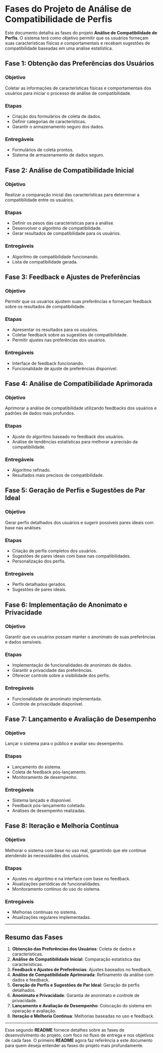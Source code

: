 # Fases do Projeto de Análise de Compatibilidade de Perfis

Este documento detalha as fases do projeto **Análise de Compatibilidade de Perfis**. O sistema terá como objetivo permitir que os usuários forneçam suas características físicas e comportamentais e recebam sugestões de compatibilidade baseadas em uma análise estatística.

## Fase 1: Obtenção das Preferências dos Usuários
### Objetivo
Coletar as informações de características físicas e comportamentais dos usuários para iniciar o processo de análise de compatibilidade.

### Etapas
- Criação dos formulários de coleta de dados.
- Definir categorias de características.
- Garantir o armazenamento seguro dos dados.

### Entregáveis
- Formulários de coleta prontos.
- Sistema de armazenamento de dados seguro.

## Fase 2: Análise de Compatibilidade Inicial
### Objetivo
Realizar a comparação inicial das características para determinar a compatibilidade entre os usuários.

### Etapas
- Definir os pesos das características para a análise.
- Desenvolver o algoritmo de compatibilidade.
- Gerar resultados de compatibilidade para os usuários.

### Entregáveis
- Algoritmo de compatibilidade funcionando.
- Lista de compatibilidade gerada.

## Fase 3: Feedback e Ajustes de Preferências
### Objetivo
Permitir que os usuários ajustem suas preferências e forneçam feedback sobre os resultados de compatibilidade.

### Etapas
- Apresentar os resultados para os usuários.
- Coletar feedback sobre as sugestões de compatibilidade.
- Permitir ajustes nas preferências dos usuários.

### Entregáveis
- Interface de feedback funcionando.
- Funcionalidade de ajuste de preferências disponível.

## Fase 4: Análise de Compatibilidade Aprimorada
### Objetivo
Aprimorar a análise de compatibilidade utilizando feedbacks dos usuários e padrões de dados mais profundos.

### Etapas
- Ajuste do algoritmo baseado no feedback dos usuários.
- Análise de tendências estatísticas para melhorar a precisão da compatibilidade.

### Entregáveis
- Algoritmo refinado.
- Resultados mais precisos de compatibilidade.

## Fase 5: Geração de Perfis e Sugestões de Par Ideal
### Objetivo
Gerar perfis detalhados dos usuários e sugerir possíveis pares ideais com base nas análises.

### Etapas
- Criação de perfis completos dos usuários.
- Sugestões de pares ideais com base nas compatibilidades.
- Personalização dos perfis.

### Entregáveis
- Perfis detalhados gerados.
- Sugestões de pares ideais.

## Fase 6: Implementação de Anonimato e Privacidade
### Objetivo
Garantir que os usuários possam manter o anonimato de suas preferências e dados sensíveis.

### Etapas
- Implementação de funcionalidades de anonimato de dados.
- Garantir a privacidade das preferências.
- Oferecer controle sobre a visibilidade dos perfis.

### Entregáveis
- Funcionalidade de anonimato implementada.
- Controle de privacidade disponível.

## Fase 7: Lançamento e Avaliação de Desempenho
### Objetivo
Lançar o sistema para o público e avaliar seu desempenho.

### Etapas
- Lançamento do sistema.
- Coleta de feedback pós-lançamento.
- Monitoramento de desempenho.

### Entregáveis
- Sistema lançado e disponível.
- Feedback pós-lançamento coletado.
- Análises de desempenho realizadas.

## Fase 8: Iteração e Melhoria Contínua
### Objetivo
Melhorar o sistema com base no uso real, garantindo que ele continue atendendo às necessidades dos usuários.

### Etapas
- Ajustes no algoritmo e na interface com base no feedback.
- Atualizações periódicas de funcionalidades.
- Monitoramento contínuo do uso do sistema.

### Entregáveis
- Melhorias contínuas no sistema.
- Atualizações regulares implementadas.

---

## Resumo das Fases
1. **Obtenção das Preferências dos Usuários**: Coleta de dados e características.
2. **Análise de Compatibilidade Inicial**: Comparação estatística das características.
3. **Feedback e Ajustes de Preferências**: Ajustes baseados no feedback.
4. **Análise de Compatibilidade Aprimorada**: Refinamento da análise com dados e feedback.
5. **Geração de Perfis e Sugestões de Par Ideal**: Geração de perfis detalhados.
6. **Anonimato e Privacidade**: Garantia de anonimato e controle de privacidade.
7. **Lançamento e Avaliação de Desempenho**: Colocação do sistema em operação e avaliação.
8. **Iteração e Melhoria Contínua**: Melhorias baseadas no uso e feedback.

---

Esse segundo **README** fornece detalhes sobre as fases de desenvolvimento do projeto, com foco no fluxo de entrega e nos objetivos de cada fase. O primeiro **README** agora faz referência a este documento para quem deseja entender as fases do projeto mais profundamente.
